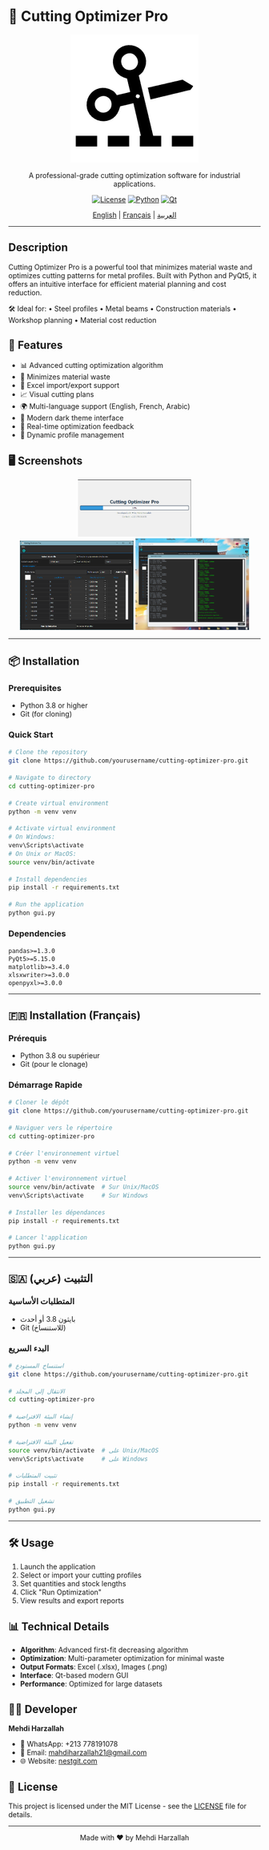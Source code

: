 # 🚀 Cutting Optimizer Pro

<div align="center">

![Cutting Optimizer Pro Logo](icons/dark/app.png)

A professional-grade cutting optimization software for industrial applications.

[![License](https://img.shields.io/badge/License-MIT-blue.svg)](LICENSE)
[![Python](https://img.shields.io/badge/Python-3.8+-blue.svg)](https://www.python.org/downloads/)
[![Qt](https://img.shields.io/badge/Qt-5.15+-green.svg)](https://www.qt.io/)

[English](#english) | [Français](#français) | [العربية](#عربية)

</div>

---

## Description
Cutting Optimizer Pro is a powerful tool that minimizes material waste and optimizes cutting patterns for metal profiles. Built with Python and PyQt5, it offers an intuitive interface for efficient material planning and cost reduction.

🛠️ Ideal for:
• Steel profiles
• Metal beams
• Construction materials
• Workshop planning
• Material cost reduction

## 🌟 Features

- 📊 Advanced cutting optimization algorithm
- 🎯 Minimizes material waste
- 💾 Excel import/export support
- 📈 Visual cutting plans
- 🌍 Multi-language support (English, French, Arabic)
- 🎨 Modern dark theme interface
- 📱 Real-time optimization feedback
- 🔄 Dynamic profile management

## 🖥️ Screenshots

<div align="center">
<img src="screenshots/image1.png" width="45%" /> <br>
<img src="screenshots/image.png" width="45%" />
<img src="screenshots/image2.png" width="45%" />

</div>

---

<a name="english"></a>
## 📦 Installation

### Prerequisites
- Python 3.8 or higher
- Git (for cloning)

### Quick Start
```bash
# Clone the repository
git clone https://github.com/yourusername/cutting-optimizer-pro.git

# Navigate to directory
cd cutting-optimizer-pro

# Create virtual environment
python -m venv venv

# Activate virtual environment
# On Windows:
venv\Scripts\activate
# On Unix or MacOS:
source venv/bin/activate

# Install dependencies
pip install -r requirements.txt

# Run the application
python gui.py
```

### Dependencies
```
pandas>=1.3.0
PyQt5>=5.15.0
matplotlib>=3.4.0
xlsxwriter>=3.0.0
openpyxl>=3.0.0
```

---

<a name="français"></a>
## 🇫🇷 Installation (Français)

### Prérequis
- Python 3.8 ou supérieur
- Git (pour le clonage)

### Démarrage Rapide
```bash
# Cloner le dépôt
git clone https://github.com/yourusername/cutting-optimizer-pro.git

# Naviguer vers le répertoire
cd cutting-optimizer-pro

# Créer l'environnement virtuel
python -m venv venv

# Activer l'environnement virtuel
source venv/bin/activate  # Sur Unix/MacOS
venv\Scripts\activate     # Sur Windows

# Installer les dépendances
pip install -r requirements.txt

# Lancer l'application
python gui.py
```

---

<a name="عربية"></a>
## 🇸🇦 التثبيت (عربي)

### المتطلبات الأساسية
- بايثون 3.8 أو أحدث
- Git (للاستنساخ)

### البدء السريع
```bash
# استنساخ المستودع
git clone https://github.com/yourusername/cutting-optimizer-pro.git

# الانتقال إلى المجلد
cd cutting-optimizer-pro

# إنشاء البيئة الافتراضية
python -m venv venv

# تفعيل البيئة الافتراضية
source venv/bin/activate  # على Unix/MacOS
venv\Scripts\activate     # على Windows

# تثبيت المتطلبات
pip install -r requirements.txt

# تشغيل التطبيق
python gui.py
```

---

## 🛠️ Usage

1. Launch the application
2. Select or import your cutting profiles
3. Set quantities and stock lengths
4. Click "Run Optimization"
5. View results and export reports

## 📊 Technical Details

- **Algorithm**: Advanced first-fit decreasing algorithm
- **Optimization**: Multi-parameter optimization for minimal waste
- **Output Formats**: Excel (.xlsx), Images (.png)
- **Interface**: Qt-based modern GUI
- **Performance**: Optimized for large datasets

## 👨‍💻 Developer

**Mehdi Harzallah**
- 📱 WhatsApp: +213 778191078
- 📧 Email: [mahdiharzallah21@gmail.com](mailto:mahdiharzallah21@gmail.com)
- 🌐 Website: [nestgit.com](https://nestgit.com)

## 📄 License

This project is licensed under the MIT License - see the [LICENSE](LICENSE) file for details.

---

<div align="center">

Made with ❤️ by Mehdi Harzallah

</div>
